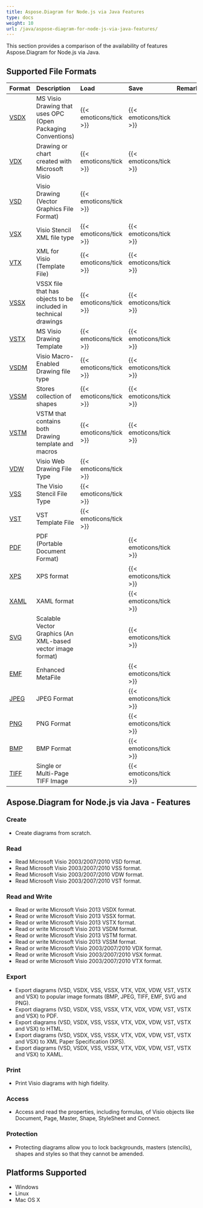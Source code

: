 ```yaml
---
title: Aspose.Diagram for Node.js via Java Features
type: docs
weight: 10
url: /java/aspose-diagram-for-node-js-via-java-features/
---
```


This section provides a comparison of the availability of features Aspose.Diagram for Node.js via Java.
## **Supported File Formats**

|**Format**|**Description**|**Load**|**Save**|**Remarks**|
| :- | :- | :- | :- | :- |
|[VSDX](https://wiki.fileformat.com/image/vsdx/)|MS Visio Drawing that uses OPC (Open Packaging Conventions)|{{< emoticons/tick >}}|{{< emoticons/tick >}}| |
|[VDX](https://wiki.fileformat.com/image/vdx/)|Drawing or chart created with Microsoft Visio|{{< emoticons/tick >}}|{{< emoticons/tick >}}| |
|[VSD](https://wiki.fileformat.com/image/vsd/)|Visio Drawing (Vector Graphics File Format)|{{< emoticons/tick >}}| | |
|[VSX](https://wiki.fileformat.com/image/vsx/)|Visio Stencil XML file type|{{< emoticons/tick >}}|{{< emoticons/tick >}}| |
|[VTX](https://wiki.fileformat.com/image/vtx/)|XML for Visio (Template File)|{{< emoticons/tick >}}|{{< emoticons/tick >}}| |
|[VSSX](https://wiki.fileformat.com/image/vssx/)|VSSX file that has objects to be included in technical drawings|{{< emoticons/tick >}}|{{< emoticons/tick >}}| |
|[VSTX](https://wiki.fileformat.com/image/vstx/)|MS Visio Drawing Template|{{< emoticons/tick >}}|{{< emoticons/tick >}}| |
|[VSDM](https://wiki.fileformat.com/image/vsdm/)|Visio Macro-Enabled Drawing file type|{{< emoticons/tick >}}|{{< emoticons/tick >}}| |
|[VSSM](https://wiki.fileformat.com/image/vssm/)|Stores collection of shapes|{{< emoticons/tick >}}|{{< emoticons/tick >}}| |
|[VSTM](https://wiki.fileformat.com/image/vstm/)|VSTM that contains both Drawing template and macros|{{< emoticons/tick >}}|{{< emoticons/tick >}}| |
|[VDW](https://wiki.fileformat.com/web/vdw/)|Visio Web Drawing File Type|{{< emoticons/tick >}}| | |
|[VSS](https://wiki.fileformat.com/image/vss/)|The Visio Stencil File Type|{{< emoticons/tick >}}| | |
|[VST](https://wiki.fileformat.com/image/vst/)|VST Template File|{{< emoticons/tick >}}| | |
|[PDF](https://wiki.fileformat.com/pdf/)|PDF (Portable Document Format)| |{{< emoticons/tick >}}| |
|[XPS](https://wiki.fileformat.com/page-description-language/xps/)|XPS format| |{{< emoticons/tick >}}| |
|[XAML](https://wiki.fileformat.com/web/xaml/)|XAML format| |{{< emoticons/tick >}}| |
|[SVG](https://wiki.fileformat.com/specification/page-description-language/svg/)|Scalable Vector Graphics (An XML-based vector image format)| |{{< emoticons/tick >}}| |
|[EMF](https://wiki.fileformat.com/image/emf/)|Enhanced MetaFile| |{{< emoticons/tick >}}| |
|[JPEG](https://wiki.fileformat.com/image/jpeg/)|JPEG Format| |{{< emoticons/tick >}}| |
|[PNG](https://wiki.fileformat.com/image/png/)|PNG Format| |{{< emoticons/tick >}}| |
|[BMP](https://wiki.fileformat.com/image/bmp/)|BMP Format| |{{< emoticons/tick >}}| |
|[TIFF](https://wiki.fileformat.com/image/tiff/)|Single or Multi-Page TIFF Image| |{{< emoticons/tick >}}| |
## **Aspose.Diagram for Node.js via Java - Features**
### **Create**
- Create diagrams from scratch.
### **Read**
- Read Microsoft Visio 2003/2007/2010 VSD format.
- Read Microsoft Visio 2003/2007/2010 VSS format.
- Read Microsoft Visio 2003/2007/2010 VDW format.
- Read Microsoft Visio 2003/2007/2010 VST format.
### **Read and Write**
- Read or write Microsoft Visio 2013 VSDX format.
- Read or write Microsoft Visio 2013 VSSX format.
- Read or write Microsoft Visio 2013 VSTX format.
- Read or write Microsoft Visio 2013 VSDM format.
- Read or write Microsoft Visio 2013 VSTM format.
- Read or write Microsoft Visio 2013 VSSM format.
- Read or write Microsoft Visio 2003/2007/2010 VDX format.
- Read or write Microsoft Visio 2003/2007/2010 VSX format.
- Read or write Microsoft Visio 2003/2007/2010 VTX format.
### **Export**
- Export diagrams (VSD, VSDX, VSS, VSSX, VTX, VDX, VDW, VST, VSTX and VSX) to popular image formats (BMP, JPEG, TIFF, EMF, SVG and PNG).
- Export diagrams (VSD, VSDX, VSS, VSSX, VTX, VDX, VDW, VST, VSTX and VSX) to PDF.
- Export diagrams (VSD, VSDX, VSS, VSSX, VTX, VDX, VDW, VST, VSTX and VSX) to HTML.
- Export diagrams (VSD, VSDX, VSS, VSSX, VTX, VDX, VDW, VST, VSTX and VSX) to XML Paper Specification (XPS).
- Export diagrams (VSD, VSDX, VSS, VSSX, VTX, VDX, VDW, VST, VSTX and VSX) to XAML.
### **Print**
- Print Visio diagrams with high fidelity.
### **Access**
- Access and read the properties, including formulas, of Visio objects like Document, Page, Master, Shape, StyleSheet and Connect.
### **Protection**
- Protecting diagrams allow you to lock backgrounds, masters (stencils), shapes and styles so that they cannot be amended.
## **Platforms Supported**
- Windows
- Linux
- Mac OS X
